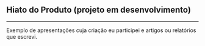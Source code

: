 ## Hiato do Produto (projeto em desenvolvimento)
-------------------------------------------------------------------------------------
 
Exemplo de apresentações cuja criação eu participei e artigos ou relatórios que escrevi.
